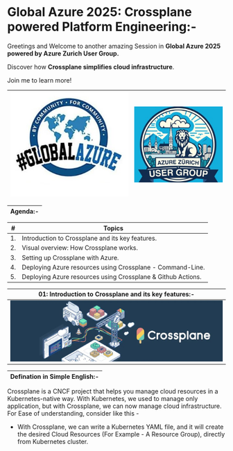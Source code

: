 # Global Azure 2025: Crossplane powered Platform Engineering:-

Greetings and Welcome to another amazing Session in __Global Azure 2025 powered by Azure Zurich User Group.__

Discover how __Crossplane simplifies cloud infrastructure__.

Join me to learn more!

| <img src="Images/01-Global-Azure.jpg" alt="Global Azure"> | <img src="Images/02-AZUG.jpg" alt="Azure Zurich User Group"> |
| --------- | --------- |

| Agenda:- |
| --------- |

| __#__ | __Topics__ |
| --------- | --------- |
| 1. | Introduction to Crossplane and its key features. |
| 2. | Visual overview: How Crossplane works. |
| 3. | Setting up Crossplane with Azure. |
| 4. | Deploying Azure resources using Crossplane - Command-Line. |
| 5. | Deploying Azure resources using Crossplane & Github Actions. |

| 01: Introduction to Crossplane and its key features:- |
| --------- |
| <img src="Images/03-Crossplane.jpg" alt="Crossplane"> |

| Defination in Simple English:- |
| --------- |

Crossplane is a CNCF project that helps you manage cloud resources in a Kubernetes-native way. 
With Kubernetes, we used to manage only application, but with Crossplane, we can now manage cloud infrastructure.
For Ease of understanding, consider like this -
- With Crossplane, we can write a Kubernetes YAML file, and it will create the desired Cloud Resources (For Example - A Resource Group), directly from Kubernetes cluster.








